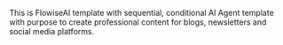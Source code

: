 This is FlowiseAI template with sequential, conditional AI Agent template with purpose to create professional content for blogs, newsletters and social media platforms.
